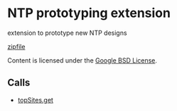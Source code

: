 
NTP prototyping extension
=======

extension to prototype new NTP designs

[zipfile](http://developer.chrome.com/extensions/examples/api/topsites/magic8ball.zip)

Content is licensed under the [Google BSD License](http://code.google.com/google_bsd_license.html).

Calls
-----

* [topSites.get](http://developer.chrome.com/extensions/topSites.html#method-get)